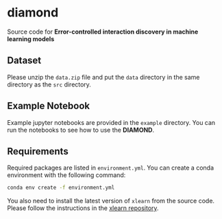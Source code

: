 # diamond
Source code for **Error-controlled interaction discovery in machine learning models**

## Dataset

Please unzip the `data.zip` file and put the `data` directory in the same directory as the `src` directory.

## Example Notebook

Example jupyter notebooks are provided in the `example` directory. You can run the notebooks to see how to use the **DIAMOND**.

## Requirements

Required packages are listed in `environment.yml`. You can create a conda environment with the following command:

```bash
conda env create -f environment.yml
```
You also need to install the latest version of `xlearn` from the source code. Please follow the instructions in the [xlearn repository](https://github.com/aksnzhy/xlearn).
